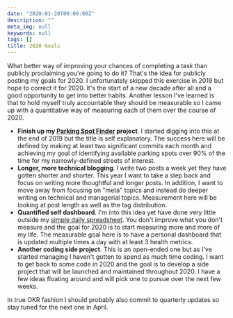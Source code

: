 ```yaml
---
date: "2020-01-28T00:00:00Z"
description: ""
meta_img: null
keywords: null
tags: []
title: 2020 Goals
---
```


What better way of improving your chances of completing a task than publicly proclaiming you're going to do it? That's the idea for publicly posting my goals for 2020. I unfortunately skipped this exercise in 2019 but hope to correct it for 2020. It's the start of a new decade after all and a good opportunity to get into better habits. Another lesson I've learned is that to hold myself truly accountable they should be measurable so I came up with a quantitative way of measuring each of them over the course of 2020.

- **Finish up my [Parking Spot Finder](/2019/12/26/parking-spot-finder/) project**. I started digging into this at the end of 2019 but the title is self explanatory. The success here will be defined by making at least two significant commits each month and achieving my goal of identifying available parking spots over 90% of the time for my narrowly-defined streets of interest.
- **Longer, more technical blogging**. I write two posts a week yet they have gotten shorter and shorter. This year I want to take a step back and focus on writing more thoughtful and longer posts. In addition, I want to move away from focusing on "meta" topics and instead do deeper writing on technical and managerial topics. Measurement here will be looking at post length as well as the tag distribution.
- **Quantified self dashboard**. I'm into this idea yet have done very little outside my [simple daily spreadsheet](/2020/01/17/visualizing-my-2019/). You don't improve what you don't measure and the goal for 2020 is to start measuring more and more of my life. The measurable goal here is to have a personal dashboard that is updated multiple times a day with at least 3 health metrics.
- **Another coding side project**. This is an open-ended one but as I've started managing I haven't gotten to spend as much time coding. I want to get back to some code in 2020 and the goal is to develop a side project that will be launched and maintained throughout 2020. I have a few ideas floating around and will pick one to pursue over the next few weeks.

In true OKR fashion I should probably also commit to quarterly updates so stay tuned for the next one in April.
